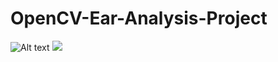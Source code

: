 # OpenCV-Ear-Analysis-Project

![Alt text](./controllers_brief.svg)
 <img src="./OpenCV-Ear-Detection-and-Verification/Final Project - Ear Detection and Verification.pdf">
